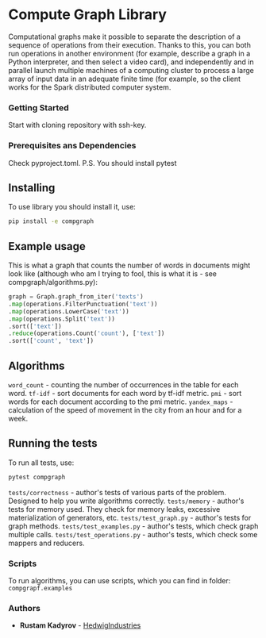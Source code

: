 # Compute Graph Library

Computational graphs make it possible to separate the description of a sequence of operations from their execution.
Thanks to this, you can both run operations in another environment (for example, describe a graph in a Python
interpreter, and then select a video card), and independently and in parallel launch multiple machines of a computing
cluster to process a large array of input data in an adequate finite time (for example, so the client works for the
Spark distributed computer system.

### Getting Started

Start with cloning repository with ssh-key.

### Prerequisites ans Dependencies

Check pyproject.toml.
P.S. You should install pytest

## Installing

To use library you should install it, use:

```bash
pip install -e compgraph
```

## Example usage

This is what a graph that counts the number of words in documents might look like (although who am I trying to fool,
this is what it is - see compgraph/algorithms.py):

```python
graph = Graph.graph_from_iter('texts')
.map(operations.FilterPunctuation('text'))
.map(operations.LowerCase('text'))
.map(operations.Split('text'))
.sort(['text'])
.reduce(operations.Count('count'), ['text'])
.sort(['count', 'text'])
```

## Algorithms

```word_count``` - counting the number of occurrences in the table for each word.
```tf-idf``` - sort documents for each word by tf-idf metric.
```pmi``` - sort words for each document according to the pmi metric.
```yandex_maps``` - calculation of the speed of movement in the city from an hour and for a week.

## Running the tests

To run all tests, use:

```bash
pytest compgraph
```

```tests/correctness``` - author's tests of various parts of the problem. Designed to help you write algorithms
correctly.
```tests/memory``` - author's tests for memory used. They check for memory leaks, excessive materialization of
generators, etc.
```tests/test_graph.py``` - author's tests for graph methods.
```tests/test_examples.py``` - author's tests, which check graph multiple calls.
```tests/test_operations.py``` - author's tests, which check some mappers and reducers.

### Scripts

To run algorithms, you can use scripts, which you can find in folder: ```compgrapf.examples```

### Authors

- **Rustam Kadyrov** - [HedwigIndustries](https://github.com/HedwigIndustries)
